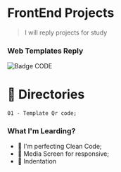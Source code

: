 # FrontEnd Projects


> I will reply projects for study <br>

### Web Templates Reply
![Badge CODE](http://img.shields.io/static/v1?label=USING&message=HTML,CSS,JAVASCRIPT&color=GREEN&style=for-the-badge)


 
# :bug: Directories
```
01 - Template Qr code;
```

### What I'm Learding?
* 🧠  I'm perfecting Clean Code;
* 📱   Media Screen for responsive;
* 📐  Indentation
